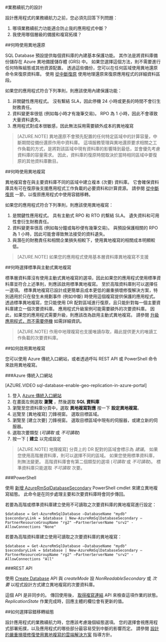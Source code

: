 <properties 
   pageTitle="SQL Database 的業務續航力設計" 
   description="選擇指引：本節提供如何選擇應使用之 BCDR 功能及何時使用的指引。 其中包括使用 SQL DB 會自動取得之功能的說明。"
   services="sql-database" 
   documentationCenter="" 
   authors="elfisher" 
   manager="jeffreyg" 
   editor="monicar"/>

<tags
   ms.service="sql-database"
   ms.devlang="NA"
   ms.topic="article"
   ms.tgt_pltfrm="NA"
   ms.workload="data-management" 
   ms.date="11/16/2015"
   ms.author="elfish"/>

#業務續航力的設計

設計應用程式的業務續航力之前，您必須先回答下列問題：

1. 哪項業務續航力功能適合防止我的應用程式中斷？
2. 我使用哪個層級的備援和複寫拓樸？

##何時使用異地還原

SQL Database 預設提供每個資料庫的內建基本保護功能。 其作法是將資料庫備份儲存在 Azure 異地備援儲存體 (GRS) 中。 如果您選擇這個方法，則不需要進行任何特殊組態或其他資源配置。 透過這些備份，您可以在任何區域使用異地還原命令來復原資料庫。 使用 [從中斷復原](sql-database-disaster-recovery.md) 使用地理還原來復原應用程式的詳細資料區段。 

如果您的應用程式符合下列準則，則應該使用內建保護功能：

1. 非關鍵性應用程式。 沒有繫結 SLA，因此停機 24 小時或更長的時間不會衍生財務責任。
2. 資料變更率很低 (例如每小時才有幾筆交易)。 RPO 為 1 小時，因此不會導致大量資料遺失。
3. 應用程式對成本很敏感，因此無法採用需要額外成本的異地複寫 

> [AZURE.NOTE] 異地還原不會預先配置的任何特定區域中的計算容量，中斷期間從備份還原作用中資料庫。 這項服務管理與異地還原要求相關之工作負載的方式，是將對該區域中現有資料庫的影響降到最低，並會優先考慮資料庫的容量需求。 因此，資料庫的復原時間取決於當時相同區域中要復原的其他資料庫數目。 

##何時使用異地複寫

異地複寫會在與主要資料庫不同的區域中建立複本 (次要) 資料庫。 它會確保資料庫具有可在復原後支援應用程式工作負載的必要資料和計算資源。 請參閱 [從中斷復原](sql-database-disaster-recovery.md) 一節，以復原應用程式中使用容錯移轉。

如果您的應用程式符合下列準則，則應該使用異地複寫：

1. 是關鍵性應用程式。 具有主動式 RPO 和 RTO 的繫結 SLA。 遺失資料和可用性會衍生財務責任。 
2. 資料變更率很高 (例如每分鐘或每秒便有幾筆交易)。 與預設保護相關的 RPO 為 1 小時，因此可能會導致無法接受的資料遺失。
3. 與潛在的財務責任和相關企業損失相較下，使用異地複寫的相關成本明顯較低。

> [AZURE.NOTE] 如果您的應用程式使用基本層資料庫異地複寫不支援

##何時選擇標準與主動式異地複寫

標準層資料庫沒有使用主動式異地複寫的選項，因此如果您的應用程式使用標準資料庫並符合上述準則，則應該啟用標準異地複寫。 至於高階資料庫則可以選擇任一選項。 標準異地複寫已設計成更簡單且成本更低的嚴重損壞修復解決方案，特別適用於只在發生未規劃事件 (例如中斷) 時使用這個複寫提供保護的應用程式。 透過標準異地複寫，您只能使用 DR 配對區域進行復原，且只能針對每一個主要資料庫建立一個次要資料庫。 應用程式升級案例可能需要額外的次要資料庫。 因此，如果您的應用程式需要升級，則應該改為啟用主動式異地複寫。 請參閱 [升級應用程式，而不需要停機](sql-database-business-continuity-application-upgrade.md) 如需詳細資訊。 

> [AZURE.NOTE] 作用中地理複寫也支援唯讀存取，藉此提供更大的唯讀工作負載的次要資料庫。 

##如何啟用異地複寫

您可以使用 Azure 傳統入口網站，或者透過呼叫 REST API 或 PowerShell 命令來啟用異地複寫。

###Azure 傳統入口網站

[AZURE.VIDEO sql-database-enable-geo-replication-in-azure-portal]

1. 登入 [Azure 傳統入口網站](https://portal.Azure.com)
2. 在畫面左側選取 **瀏覽** ，然後選取 **SQL 資料庫**
3. 瀏覽至您資料庫分頁中，選取 **異地複寫對應** 按一下 **設定異地複寫**。
4. 巡覽至 [異地複寫] 刀鋒視窗。 選取目標區域。 
5. 瀏覽至 [建立次要] 刀鋒視窗。 選取目標區域中現有的伺服器，或建立新的伺服器。
6. 選取次要類型 (*可讀取* 或 *不可讀取*)
7. 按一下 [ **建立** 以完成設定

> [AZURE.NOTE] 地理複寫] 分頁上的 DR 配對的區域會標示為 *建議*。 如果您使用高階層資料庫，則可以選擇不同的區域。 如果您使用標準資料庫，則無法變更。 高階資料庫會有第二個類型的選項 (*可讀取* 或 *不可讀取*)。 標準資料庫只能選取 *不可讀取* 次要。


###PowerShell

使用 [新增 AzureRmSqlDatabaseSecondary](https://msdn.microsoft.com/library/mt603689.aspx) PowerShell cmdlet 來建立異地複寫組態。 此命令是在同步處理主要和次要資料庫時會同步傳回。 

若要為高階或標準資料庫建立使用不可讀取之次要資料庫的異地複寫進行設定：
        
    $database = Get-AzureRmSqlDatabase –DatabaseName "mydb"
    $secondaryLink = $database | New-AzureRmSqlDatabaseSecondary –PartnerResourceGroupName "rg2" –PartnerServerName "srv2" -AllowConnections "None"

若要為高階資料庫建立使用可讀取之次要資料庫的異地複寫：

    $database = Get-AzureRmSqlDatabase –DatabaseName "mydb"
    $secondaryLink = $database | New-AzureRmSqlDatabaseSecondary –PartnerResourceGroupName "rg2" –PartnerServerName "srv2" -AllowConnections "All"
         

###REST API 

使用 [Create Database](https://msdn.microsoft.com/library/mt163685.aspx) API 與 *createMode* 設 *NonReadableSecondary* 或 *次要* 以程式設計方式建立異地複寫的次要資料庫。

這個 API 是非同步的。 傳回使用後， [取得複寫連結](https://msdn.microsoft.com/library/mt600778.aspx) API 來檢查這項作業的狀態。  *ReplicationState* 作業完成時，回應主體的欄位會有更新的值。


##如何選擇容錯移轉組態 

設計應用程式的業務續航力時，您應該考慮幾個組態選項。 您的選擇會視應用程式部署拓撲，以及應用程式的哪些部分最容易受到中斷的影響而定。 請參閱 [設計的嚴重損壞修復使用異地複寫的雲端解決方案](sql-database-designing-cloud-solutions-for-disaster-recovery.md) 指導方針。

